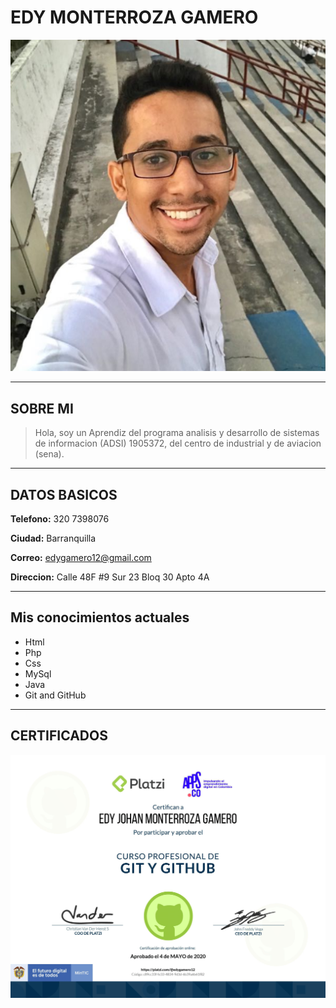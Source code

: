 # **EDY MONTERROZA GAMERO**

![](edy.png)


---
## **SOBRE MI**
>Hola, soy un Aprendiz del programa analisis y desarrollo de sistemas de informacion (ADSI) 1905372, del centro de industrial y de aviacion (sena).
---
## **DATOS BASICOS**
**Telefono:** 
320 7398076

**Ciudad:**
Barranquilla

**Correo:** 
edygamero12@gmail.com

**Direccion:**
Calle 48F #9 Sur 23 Bloq 30 Apto 4A

---
## **Mis conocimientos actuales** 
* Html
* Php
* Css
* MySql
* Java
* Git and GitHub

---
## **CERTIFICADOS**
![](diploma-git-appsco.png)


